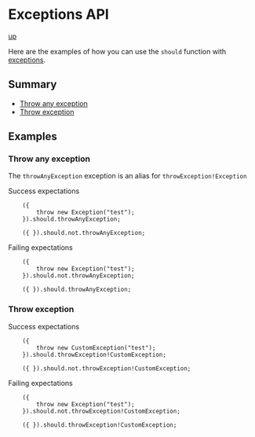 # Exceptions API

[up](../README.md)

Here are the examples of how you can use the `should` function with [exceptions](https://dlang.org/phobos/object.html#.Exception).

## Summary

- [Throw any exception](#throw-any-exception)
- [Throw exception](#throw-exception)

## Examples

### Throw any exception

The `throwAnyException` exception is an alias for `throwException!Exception`

Success expectations
```
    ({
        throw new Exception("test");
    }).should.throwAnyException;

    ({ }).should.not.throwAnyException;
```

Failing expectations
```
    ({
        throw new Exception("test");
    }).should.not.throwAnyException;

    ({ }).should.throwAnyException;
```

### Throw exception

Success expectations
```
    ({
        throw new CustomException("test");
    }).should.throwException!CustomException;

    ({ }).should.not.throwException!CustomException;
```

Failing expectations
```
    ({
        throw new Exception("test");
    }).should.not.throwException!CustomException;

    ({ }).should.throwException!CustomException;
```
